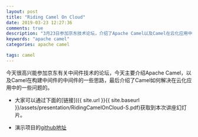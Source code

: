 ```yaml
---
layout: post
title: "Riding Camel On Cloud"
date: 2019-03-23 12:27:36
comments: true
description: "3月23日参加京东技术论坛，介绍了Apache Camel以及Camel在云化应用中的一些问题。"
keywords: "apache camel"
categories: apache camel

tags: camel
---
```


今天很高兴能参加京东有关中间件技术的论坛，今天主要介绍Apache Camel，以及Camel在构建中间件的中间件的一些思路，最后介绍了Camel如何解决在云化应用中的一些问题的。

* 大家可以通过下面的[链接]({{ site.url }}{{ site.baseurl }}/assets/presentation/RidingCamelOnCloud-S.pdf)获取到本次讲座幻灯片。

* 演示项目的[github地址](https://github.com/WillemJiang/camel-elasticsearch-demo)
